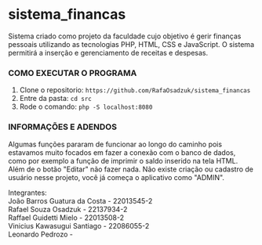 # sistema_financas
Sistema criado como projeto da faculdade cujo objetivo é gerir finanças pessoais utilizando as tecnologias PHP, HTML, CSS e JavaScript. O sistema permitirá a inserção e gerenciamento de receitas e despesas. 

### COMO EXECUTAR O PROGRAMA
1. Clone o repositorio: `https://github.com/RafaOsadzuk/sistema_financas`
2. Entre da pasta: `cd src` 
3. Rode o comando: `php -S localhost:8080` 

### INFORMAÇÕES E ADENDOS
Algumas funções pararam de funcionar ao longo do caminho pois estavamos muito focados em fazer a conexão com o banco de dados, como por exemplo a função de imprimir o saldo inserido na tela HTML. Além de o botão "Editar" não fazer nada. Não existe criação ou cadastro de usuário nesse projeto, você já começa o aplicativo como "ADMIN".

Integrantes: <br>
João Barros Guatura da Costa - 22013545-2<br>
Rafael Souza Osadzuk - 22137934-2<br>
Raffael Guidetti Mielo - 22013508-2<br>
Vinicius Kawasugui Santiago - 22086055-2<br>
Leonardo Pedrozo -<br>
